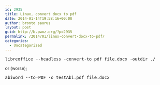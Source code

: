 ```yaml
---
id: 2935
title: Linux, convert docx to pdf
date: 2014-01-14T19:58:16+00:00
author: bronto saurus
layout: post
guid: http://b.pwnz.org/?p=2935
permalink: /2014/01/linux-convert-docx-to-pdf/
categories:
  - Uncategorized
---
```

<pre>libreoffice --headless -convert-to pdf file.docx -outdir ./</pre>

or (worse);

<pre>abiword --to=PDF -o testAbi.pdf file.docx</pre>